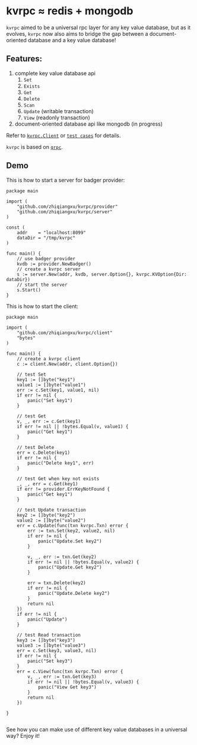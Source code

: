# kvrpc ≈ redis + mongodb

`kvrpc` aimed to be a universal rpc layer for any key value database, but as it evolves, `kvrpc` now also aims to bridge the gap between a document-oriented database and a key value database!

## Features:

1. complete key value database api
    1. `Set`
    2. `Exists`
    3. `Get`
    4. `Delete`
    5. `Scan`
    6. `Update` (writable transaction)
    7. `View`   (readonly transaction)
2. document-oriented database api like mongodb (in progress)

Refer to [`kvrpc.Client`](https://github.com/zhiqiangxu/kvrpc/blob/master/kvrpc.go#L6) or [`test cases`](https://github.com/zhiqiangxu/kvrpc/blob/master/test/sit_test.go) for details.

`kvrpc` is based on [`qrpc`](https://github.com/zhiqiangxu/qrpc).

## Demo

This is how to start a server for badger provider:

```golang
package main

import (
    "github.com/zhiqiangxu/kvrpc/provider"
    "github.com/zhiqiangxu/kvrpc/server"
)

const (
	addr    = "localhost:8099"
	dataDir = "/tmp/kvrpc"
)

func main() {
    // use badger provider
    kvdb := provider.NewBadger()
    // create a kvrpc server
    s := server.New(addr, kvdb, server.Option{}, kvrpc.KVOption{Dir: dataDir})
    // start the server
    s.Start()
}

```

This is how to start the client:

```golang
package main

import (
    "github.com/zhiqiangxu/kvrpc/client"
    "bytes"
)

func main() {
    // create a kvrpc client
    c := client.New(addr, client.Option{})

    // test Set
    key1 := []byte("key1")
    value1 := []byte("value1")
    err := c.Set(key1, value1, nil)
    if err != nil {
        panic("Set key1")
    }

    // test Get
    v, _, err := c.Get(key1)
    if err != nil || !bytes.Equal(v, value1) {
        panic("Get key1")
    }

    // test Delete
    err = c.Delete(key1)
    if err != nil {
        panic("Delete key1", err)
    }

    // test Get when key not exists
    _, _, err = c.Get(key1)
    if err != provider.ErrKeyNotFound {
        panic("Get key1")
    }

    // test Update transaction
    key2 := []byte("key2")
    value2 := []byte("value2")
    err = c.Update(func(txn kvrpc.Txn) error {
        err := txn.Set(key2, value2, nil)
        if err != nil {
            panic("Update.Set key2")
        }

        v, _, err := txn.Get(key2)
        if err != nil || !bytes.Equal(v, value2) {
            panic("Update.Get key2")
        }

        err = txn.Delete(key2)
        if err != nil {
            panic("Update.Delete key2")
        }
        return nil
    })
    if err != nil {
        panic("Update")
    }
    
    // test Read transaction
    key3 := []byte("key3")
    value3 := []byte("value3")
    err = c.Set(key3, value3, nil)
    if err != nil {
        panic("Set key3")
    }
    err = c.View(func(txn kvrpc.Txn) error {
        v, _, err := txn.Get(key3)
        if err != nil || !bytes.Equal(v, value3) {
            panic("View Get key3")
        }
        return nil
    })

}


```

See how you can make use of different key value databases in a universal way? Enjoy it!